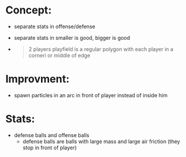 # Concept:
* separate stats in offense/defense
* separate stats in smaller is good, bigger is good

* > 2 players playfield is a regular polygon with each player in a corneri or middle of edge


# Improvment:
* spawn particles in an arc in front of player instead of inside him


# Stats:
* defense balls and offense balls
    * defense balls are balls with large mass and large air friction (they stop in front of player)
